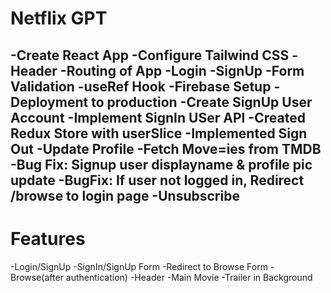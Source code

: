 # Netflix GPT

-Create React App
-Configure Tailwind CSS
-Header
-Routing of App
-Login
-SignUp
-Form Validation
-useRef Hook
-Firebase Setup
-Deployment to production
-Create SignUp User Account
-Implement SignIn USer API
-Created Redux Store with userSlice
-Implemented Sign Out
-Update Profile
-Fetch Move=ies from TMDB
-Bug Fix: Signup user displayname & profile pic update
-BugFix: If user not logged in, Redirect /browse to login page
-Unsubscribe
-

# Features
-Login/SignUp
    -SignIn/SignUp Form
    -Redirect to Browse Form
-Browse(after authentication)
    -Header
    -Main Movie
        -Trailer in Background